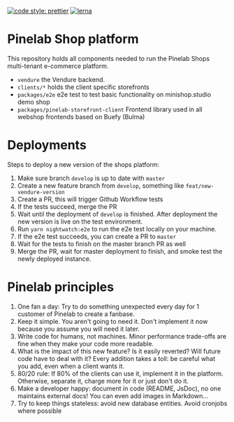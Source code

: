 [![code style: prettier](https://img.shields.io/badge/code_style-prettier-ff69b4.svg)](https://github.com/prettier/prettier)
[![lerna](https://img.shields.io/badge/maintained%20with-lerna-cc00ff.svg)](https://lerna.js.org/)

# Pinelab Shop platform

This repository holds all components needed to run the Pinelab Shops multi-tenant e-commerce platform.

* `vendure` the Vendure backend.
* `clients/*` holds the client specific storefronts
* `packages/e2e` e2e test to test basic functionality on minishop.studio demo shop
* `packages/pinelab-storefront-client` Frontend library used in all webshop frontends based on Buefy (Bulma)


# Deployments
Steps to deploy a new version of the shops platform:
1. Make sure branch `develop` is up to date with `master`
2. Create a new feature branch from `develop`, something like `feat/new-vendure-version`
3. Create a PR, this will trigger Github Workflow tests
4. If the tests succeed, merge the PR
5. Wait until the deployment of `develop` is finished. After deployment the new version is live on the test environment.
6. Run `yarn nightwatch:e2e` to run the e2e test locally on your machine.
7. If the e2e test succeeds, you can create a PR to `master`
8. Wait for the tests to finish on the master branch PR as well
9. Merge the PR, wait for master deployment to finish, and smoke test the newly deployed instance.

# Pinelab principles

1. One fan a day: Try to do something unexpected every day for 1 customer of Pinelab to create a fanbase.
2. Keep it simple. You aren't going to need it. Don't implement it now because you assume you will need it later.
3. Write code for humans, not machines. Minor performance trade-offs are fine when they make your code more readable.
4. What is the impact of this new feature? Is it easily reverted? Will future code have to deal with it? Every addition takes a toll: be careful what you add, even when a client wants it.
5. 80/20 rule: If 80% of the clients can use it, implement it in the platform. Otherwise, separate it, charge more for it or just don't do it.
6. Make a developer happy: document in code (README, JsDoc), no one maintains external docs! You can even add images in Markdown...
7. Try to keep things stateless: avoid new database entities. Avoid cronjobs where possible